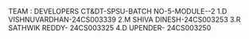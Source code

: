 TEAM : DEVELOPERS
CT&DT-SPSU-BATCH NO-5-MODULE--2
1.D VISHNUVARDHAN-24CS003339
2.M SHIVA DINESH-24CS003253
3.R SATHWIK REDDY- 24CS003325
4.D UPENDER- 24CS003250
